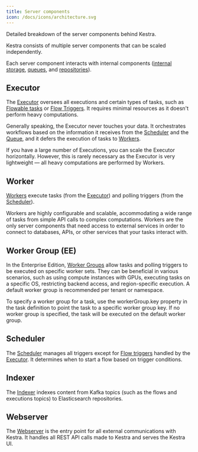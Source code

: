 ```yaml
---
title: Server components
icon: /docs/icons/architecture.svg
---
```


Detailed breakdown of the server components behind Kestra.

Kestra consists of multiple server components that can be scaled independently.

Each server component interacts with internal components ([internal storage](../07.architecture/01.main-components.md#internal-storage), [queues](../07.architecture/01.main-components.md#queue), and [repositories](../07.architecture/01.main-components.md#repository)).

## Executor

The [Executor](../07.architecture/04.executor.md) oversees all executions and certain types of tasks, such as [Flowable tasks](../04.workflow-components/01.tasks/00.flowable-tasks.md) or [Flow Triggers](../04.workflow-components/07.triggers/02.flow-trigger.md). It requires minimal resources as it doesn't perform heavy computations.

Generally speaking, the Executor never touches your data. It orchestrates workflows based on the information it receives from the [Scheduler](#scheduler) and the [Queue](../07.architecture/01.main-components.md#queue), and it defers the execution of tasks to [Workers](#worker).

If you have a large number of Executions, you can scale the Executor horizontally. However, this is rarely necessary as the Executor is very lightweight — all heavy computations are performed by Workers.

## Worker

[Workers](../07.architecture/05.worker.md) execute tasks (from the [Executor](#executor)) and polling triggers (from the [Scheduler](#scheduler)).

Workers are highly configurable and scalable, accommodating a wide range of tasks from simple API calls to complex computations. Workers are the only server components that need access to external services in order to connect to databases, APIs, or other services that your tasks interact with.

## Worker Group (EE)

In the Enterprise Edition, [Worker Groups](../06.enterprise/worker-group.md) allow tasks and polling triggers to be executed on specific worker sets. They can be beneficial in various scenarios, such as using compute instances with GPUs, executing tasks on a specific OS, restricting backend access, and region-specific execution. A default worker group is recommended per tenant or namespace.

To specify a worker group for a task, use the workerGroup.key property in the task definition to point the task to a specific worker group key. If no worker group is specified, the task will be executed on the default worker group.

## Scheduler

The [Scheduler](../07.architecture/06.scheduler.md) manages all triggers except for [Flow triggers](../04.workflow-components/07.triggers/02.flow-trigger.md) handled by the [Executor](#executor). It determines when to start a flow based on trigger conditions.

## Indexer

The [Indexer](../07.architecture/07.indexer.md) indexes content from Kafka topics (such as the flows and executions topics) to Elasticsearch repositories.


## Webserver

The [Webserver](../07.architecture/08.webserver.md) is the entry point for all external communications with Kestra. It handles all REST API calls made to Kestra and serves the Kestra UI.